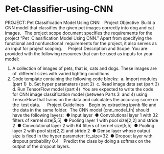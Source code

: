# Pet-Classifier-using-CNN
PROJECT: Pet Classification Model Using CNN 
  Project Objective  Build a CNN model that classifies the given pet images correctly into dog and cat  images.   The project scope document specifies the requirements for the project “Pet  Classification Model Using CNN.” Apart from specifying the functional and nonfunctional  requirements for the project, it also serves as an input for project scoping.     Project Description and Scope  You are provided with the following resources that can be used as inputs for your  model:  
1. A collection of images of pets, that is​, ​cats and dogs. These images are of  different sizes with varied lighting conditions.
2. Code template containing the following code blocks:  a. Import modules (part 1)  b. Set hyper parameters (part 2)  c. Read image data set (part 3)
d. Run TensorFlow model (part 4)  You are expected to write the code for CNN image classification model (between Parts 3  and 4) using TensorFlow that trains on the data and calculates the accuracy score on the  test data.      Project Guidelines    Begin by extracting ipynb file and the data in the same folder.  The CNN model (cnn_model_fn) should have the following layers:  ● Input layer  ● Convolutional layer 1 with 32 filters of kernel size[5,5]  ● Pooling layer 1 with pool size[2,2] and stride 2  ● Convolutional layer 2 with 64 filters of kernel size[5,5]  ● Pooling layer 2 with pool size[2,2] and stride 2  ● Dense layer whose output size is fixed in the hyper parameter: fc_size=32  ● Dropout layer with dropout probability 0.4    Predict the class by doing a softmax on the output of the dropout layers.  
